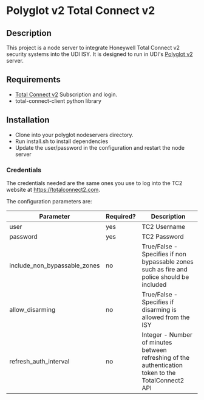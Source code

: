 # Polyglot v2 Total Connect v2

## Description
This project is a node server to integrate Honeywell Total Connect v2 security systems into the UDI ISY. It is designed to run in UDI's [Polyglot v2](https://github.com/UniversalDevicesInc/polyglot-v2) server.

## Requirements
* [Total Connect v2](https://totalconnect2.com/) Subscription and login.
* total-connect-client python library

## Installation
* Clone into your polyglot nodeservers directory.
* Run install.sh to install dependencies
* Update the user/password in the configuration and restart the node server

### Credentials
The credentials needed are the same ones you use to log into the TC2 website at https://totalconnect2.com.

The configuration parameters are:

| Parameter |Required?|Description|
| --------- | ------- | --------- |
| user      | yes     | TC2 Username |
| password  | yes     | TC2 Password |
| include_non_bypassable_zones  | no     | True/False - Specifies if non bypassable zones such as fire and police should be included |
| allow_disarming | no | True/False - Specifies if disarming is allowed from the ISY |
| refresh_auth_interval | no | Integer - Number of minutes between refreshing of the authentication token to the TotalConnect2 API |